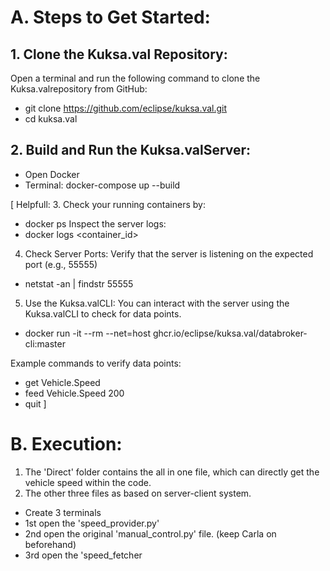 # A. Steps to Get Started:
## 1. Clone the Kuksa.val Repository:
Open a terminal and run the following command to clone the Kuksa.valrepository from GitHub:

- git clone https://github.com/eclipse/kuksa.val.git
- cd kuksa.val

## 2. Build and Run the Kuksa.valServer:
- Open Docker
- Terminal:  docker-compose up --build

[ Helpfull:
3. Check your running containers by:
- docker ps
Inspect the server logs:
- docker logs <container_id>

4. Check Server Ports:
Verify that the server is listening on the expected port (e.g., 55555)
- netstat -an | findstr 55555

5. Use the Kuksa.valCLI:
You can interact with the server using the Kuksa.valCLI to check for data points.
- docker run -it --rm --net=host ghcr.io/eclipse/kuksa.val/databroker-cli:master 

Example commands to verify data points:
- get Vehicle.Speed
- feed Vehicle.Speed 200
- quit      ]

# B. Execution:
1. The 'Direct' folder contains the all in one file, which can directly get the vehicle speed within the code.
2. The other three files as based on server-client system.
- Create 3 terminals
- 1st open the 'speed_provider.py'
- 2nd open the original 'manual_control.py' file. (keep Carla on beforehand)
- 3rd open the 'speed_fetcher
